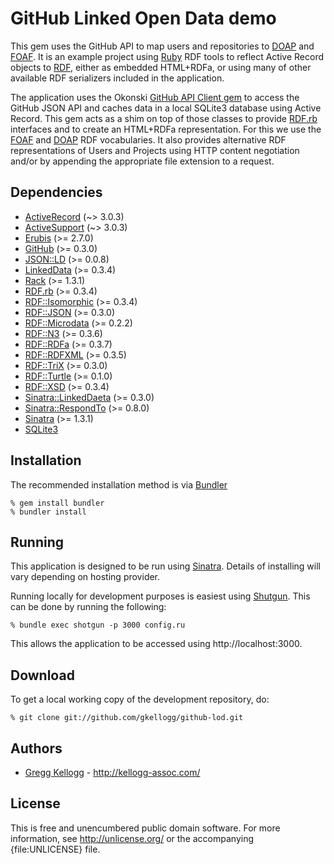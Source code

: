 # GitHub Linked Open Data demo
This gem uses the GitHub API to map users and repositories to [DOAP][] and [FOAF][].
It is an example project using [Ruby][] RDF tools to reflect Active Record objects
to [RDF][], either as embedded HTML+RDFa, or using many of other available RDF
serializers included in the application.

The application uses the Okonski [GitHub API Client gem](http://github.com/gkellogg/github-api-client) to access the GitHub JSON API and caches data in a local SQLite3 database using Active Record. This gem acts as a shim on top of those classes to provide [RDF.rb][] interfaces and to create an HTML+RDFa representation. For this we use the [FOAF][] and [DOAP][] RDF vocabularies. It also provides alternative RDF representations of Users and Projects using HTTP content negotiation and/or by appending the appropriate file extension to a request.

## Dependencies
* [ActiveRecord](http://rubygems.org/gems/activerecord")       (~> 3.0.3)
* [ActiveSupport](http://rubygems.org/gems/activesupport")      (~> 3.0.3)
* [Erubis](http://rubygems.org/gems/erubis')             (>= 2.7.0)
* [GitHub](http://rubygems.org/gems/github-api-client')  (>= 0.3.0)
* [JSON::LD](http://rubygems.org/gems/json-ld) (>= 0.0.8)
* [LinkedData](http://rubygems.org/gems/linkeddata) (>= 0.3.4)
* [Rack](http://rubygems.org/gems/rack")               (>= 1.3.1)
* [RDF.rb](http://rubygems.org/gems/rdf) (>= 0.3.4)
* [RDF::Isomorphic](http://rubygems.org/gems/rdf-isomorphic) (>= 0.3.4)
* [RDF::JSON](http://rubygems.org/gems/rdf-json) (>= 0.3.0)
* [RDF::Microdata](http://rubygems.org/gems/rdf-microdata) (>= 0.2.2)
* [RDF::N3](http://rubygems.org/gems/rdf-n3) (>= 0.3.6)
* [RDF::RDFa](http://rubygems.org/gems/rdf-rdfa) (>= 0.3.7)
* [RDF::RDFXML](http://rubygems.org/gems/rdf-rdfxml) (>= 0.3.5)
* [RDF::TriX](http://rubygems.org/gems/rdf-trix) (>= 0.3.0)
* [RDF::Turtle](http://rubygems.org/gems/rdf-turtle) (>= 0.1.0)
* [RDF::XSD](http://rubygems.org/gems/rdf-xsd")            (>= 0.3.4)
* [Sinatra::LinkedDaeta](http://rubygems.org/gems/sinatra-linkeddata') (>= 0.3.0)
* [Sinatra::RespondTo](http://rubygems.org/gems/sinatra-respond_to') (>= 0.8.0)
* [Sinatra](http://rubygems.org/gems/sinatra")            (>= 1.3.1)
* [SQLite3](http://rubygems.org/gems/sqlite3-ruby")

## Installation

The recommended installation method is via [Bundler](http://gembundler.com/)

    % gem install bundler
    % bundler install

## Running

This application is designed to be run using [Sinatra](http://www.sinatrarb.com/).
Details of installing will vary depending on hosting provider.

Running locally for development purposes is easiest using [Shutgun](http://rtomayko.github.com/shotgun/).
This can be done by running the following:

    % bundle exec shotgun -p 3000 config.ru

This allows the application to be accessed using http://localhost:3000.

## Download

To get a local working copy of the development repository, do:

    % git clone git://github.com/gkellogg/github-lod.git

## Authors

* [Gregg Kellogg](http://github.com/gkellogg) - <http://kellogg-assoc.com/>
## License

This is free and unencumbered public domain software. For more information,
see <http://unlicense.org/> or the accompanying {file:UNLICENSE} file.

[Ruby]:     http://ruby-lang.org/
[RDF]:      http://www.w3.org/RDF/
[RDF.rb]:   http://rdf.rubyforge.org/
[YARD]:     http://yardoc.org/
[YARD-GS]:  http://rubydoc.info/docs/yard/file/docs/GettingStarted.md
[FOAF]:     http://xmlns.com/foaf/spec/ "Friend of a Friend"
[DOAP]:     http://trac.usefulinc.com/doap "Description of a Project"